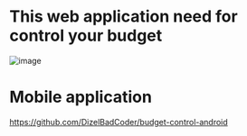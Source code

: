 # This web application need for control your budget

![image](https://user-images.githubusercontent.com/75447714/118548167-a7832580-b762-11eb-9791-58a1bb38c289.png)
 
 # Mobile application
 
 https://github.com/DizelBadCoder/budget-control-android
